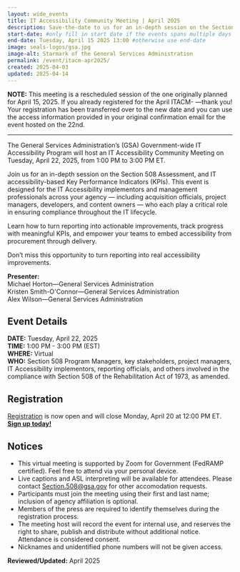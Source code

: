 ```yaml
---
layout: wide_events
title: IT Accessibility Community Meeting | April 2025
description: Save-the-date to us for an in-depth session on the Section 508 Assessment, and IT accessibility-based Key Performance Indicators (KPIs).
start-date: #only fill in start date if the events spans multiple days
end-date: Tuesday, April 15 2025 13:00 #otherwise use end-date
image: seals-logos/gsa.jpg
image-alt: Starmark of the General Services Administration 
permalink: /event/itacm-apr2025/
created: 2025-04-03
updated: 2025-04-14
---
```


**NOTE:** This meeting is a rescheduled session of the one originally planned for April 15, 2025. If you already registered for the April ITACM- —thank you! Your registration has been transferred over to the new date and you can use the access information provided in your original confirmation email for the event hosted on the 22nd.

--- 

The General Services Administration’s (GSA) Government-wide IT Accessibility Program will host an IT Accessibility Community Meeting on Tuesday, April 22, 2025, from 1:00 PM to 3:00 PM ET. 

Join us for an in-depth session on the Section 508 Assessment, and IT accessibility-based Key Performance Indicators (KPIs). This event is designed for the IT Accessibility implementors and management professionals across your agency — including acquisition officials, project managers, developers, and content owners — who each play a critical role in ensuring compliance throughout the IT lifecycle.

Learn how to turn reporting into actionable improvements, track progress with meaningful KPIs, and empower your teams to embed accessibility from procurement through delivery. 

Don’t miss this opportunity to turn reporting into real accessibility improvements.
 
**Presenter:**  
Michael Horton&mdash;General Services Administration  
Kristen Smith-O'Connor&mdash;General Services Administration  
Alex Wilson&mdash;General Services Administration  

## Event Details
**DATE:** Tuesday, April 22, 2025  
**TIME:** 1:00 PM - 3:00 PM (EST)  
**WHERE:** Virtual  
**WHO:** Section 508 Program Managers, key stakeholders, project managers, IT Accessibility implementors, reporting officials, and others involved in the compliance with Section 508 of the Rehabilitation Act of 1973, as amended. 

## Registration
<a href="https://gsa.zoomgov.com/meeting/register/YfVwR_FfRsuMlr2USyrLYQ" target="_blank">Registration</a> is now open and will close Monday, April 20 at 12:00 PM ET. <strong><a href="https://gsa.zoomgov.com/meeting/register/YfVwR_FfRsuMlr2USyrLYQ" target="_blank">Sign up today!</a></strong>

## Notices
* This virtual meeting is supported by Zoom for Government (FedRAMP certified). Feel free to attend via your personal device.
* Live captions and ASL interpreting will be available for attendees. Please contact <Section.508@gsa.gov> for other accomodation requests.
* Participants must join the meeting using their first and last name; inclusion of agency affiliation is optional​.
* Members of the press are required to identify themselves during the registration process.
* The meeting host will record the event for internal use, and reserves the right to share, publish and distribute without additional notice. Attendance is considered consent.
* Nicknames and unidentified phone numbers will not be given access.

**Reviewed/Updated:** April 2025